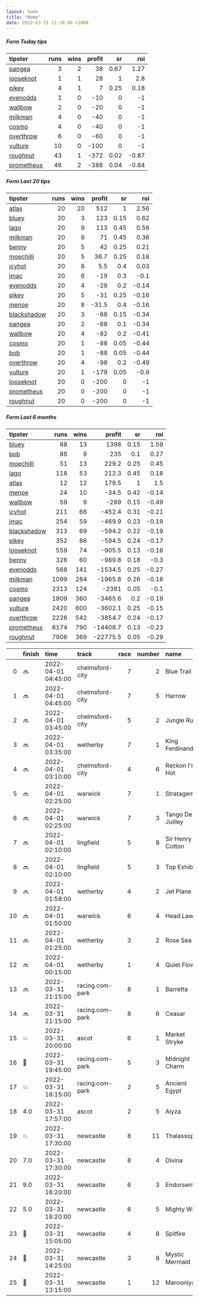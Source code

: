 ```yaml
---   
layout: home  
title: "Home"   
date: 2022-03-31 21:10:49 +1000  
---   
```



##### Form Today tips   

| tipster                                                       |   runs |   wins |   profit |   sr |   roi |
|:--------------------------------------------------------------|-------:|-------:|---------:|-----:|------:|
| [pangea](https://mrwayneo.github.io/tips/pangea.html)         |      3 |      2 |       38 | 0.67 |  1.27 |
| [looseknot](https://mrwayneo.github.io/tips/looseknot.html)   |      1 |      1 |       28 | 1    |  2.8  |
| [pikey](https://mrwayneo.github.io/tips/pikey.html)           |      4 |      1 |        7 | 0.25 |  0.18 |
| [evenodds](https://mrwayneo.github.io/tips/evenodds.html)     |      1 |      0 |      -10 | 0    | -1    |
| [wallbow](https://mrwayneo.github.io/tips/wallbow.html)       |      2 |      0 |      -20 | 0    | -1    |
| [milkman](https://mrwayneo.github.io/tips/milkman.html)       |      4 |      0 |      -40 | 0    | -1    |
| [cosmo](https://mrwayneo.github.io/tips/cosmo.html)           |      4 |      0 |      -40 | 0    | -1    |
| [overthrow](https://mrwayneo.github.io/tips/overthrow.html)   |      6 |      0 |      -60 | 0    | -1    |
| [vulture](https://mrwayneo.github.io/tips/vulture.html)       |     10 |      0 |     -100 | 0    | -1    |
| [roughnut](https://mrwayneo.github.io/tips/roughnut.html)     |     43 |      1 |     -372 | 0.02 | -0.87 |
| [prometheus](https://mrwayneo.github.io/tips/prometheus.html) |     46 |      2 |     -388 | 0.04 | -0.84 |

##### Form Last 20 tips   

| tipster                                                         |   runs |   wins |   profit |   sr |   roi |
|:----------------------------------------------------------------|-------:|-------:|---------:|-----:|------:|
| [atlas](https://mrwayneo.github.io/tips/atlas.html)             |     20 |     20 |    512   | 1    |  2.56 |
| [bluey](https://mrwayneo.github.io/tips/bluey.html)             |     20 |      3 |    123   | 0.15 |  0.62 |
| [lago](https://mrwayneo.github.io/tips/lago.html)               |     20 |      9 |    113   | 0.45 |  0.56 |
| [milkman](https://mrwayneo.github.io/tips/milkman.html)         |     20 |      9 |     71   | 0.45 |  0.36 |
| [benny](https://mrwayneo.github.io/tips/benny.html)             |     20 |      5 |     42   | 0.25 |  0.21 |
| [moechilli](https://mrwayneo.github.io/tips/moechilli.html)     |     20 |      5 |     36.7 | 0.25 |  0.18 |
| [icyhot](https://mrwayneo.github.io/tips/icyhot.html)           |     20 |      8 |      5.5 | 0.4  |  0.03 |
| [jmac](https://mrwayneo.github.io/tips/jmac.html)               |     20 |      6 |    -19   | 0.3  | -0.1  |
| [evenodds](https://mrwayneo.github.io/tips/evenodds.html)       |     20 |      4 |    -29   | 0.2  | -0.14 |
| [pikey](https://mrwayneo.github.io/tips/pikey.html)             |     20 |      5 |    -31   | 0.25 | -0.16 |
| [menoe](https://mrwayneo.github.io/tips/menoe.html)             |     20 |      8 |    -31.5 | 0.4  | -0.16 |
| [blackshadow](https://mrwayneo.github.io/tips/blackshadow.html) |     20 |      3 |    -68   | 0.15 | -0.34 |
| [pangea](https://mrwayneo.github.io/tips/pangea.html)           |     20 |      2 |    -68   | 0.1  | -0.34 |
| [wallbow](https://mrwayneo.github.io/tips/wallbow.html)         |     20 |      4 |    -82   | 0.2  | -0.41 |
| [cosmo](https://mrwayneo.github.io/tips/cosmo.html)             |     20 |      1 |    -88   | 0.05 | -0.44 |
| [bob](https://mrwayneo.github.io/tips/bob.html)                 |     20 |      1 |    -88   | 0.05 | -0.44 |
| [overthrow](https://mrwayneo.github.io/tips/overthrow.html)     |     20 |      4 |    -98   | 0.2  | -0.49 |
| [vulture](https://mrwayneo.github.io/tips/vulture.html)         |     20 |      1 |   -179   | 0.05 | -0.9  |
| [looseknot](https://mrwayneo.github.io/tips/looseknot.html)     |     20 |      0 |   -200   | 0    | -1    |
| [prometheus](https://mrwayneo.github.io/tips/prometheus.html)   |     20 |      0 |   -200   | 0    | -1    |
| [roughnut](https://mrwayneo.github.io/tips/roughnut.html)       |     20 |      0 |   -200   | 0    | -1    |

##### Form Last 6 months   

| tipster                                                         |   runs |   wins |   profit |   sr |   roi |
|:----------------------------------------------------------------|-------:|-------:|---------:|-----:|------:|
| [bluey](https://mrwayneo.github.io/tips/bluey.html)             |     88 |     13 |   1398   | 0.15 |  1.59 |
| [bob](https://mrwayneo.github.io/tips/bob.html)                 |     88 |      9 |    235   | 0.1  |  0.27 |
| [moechilli](https://mrwayneo.github.io/tips/moechilli.html)     |     51 |     13 |    229.2 | 0.25 |  0.45 |
| [lago](https://mrwayneo.github.io/tips/lago.html)               |    118 |     53 |    212.3 | 0.45 |  0.18 |
| [atlas](https://mrwayneo.github.io/tips/atlas.html)             |     12 |     12 |    179.5 | 1    |  1.5  |
| [menoe](https://mrwayneo.github.io/tips/menoe.html)             |     24 |     10 |    -34.5 | 0.42 | -0.14 |
| [wallbow](https://mrwayneo.github.io/tips/wallbow.html)         |     59 |      9 |   -289   | 0.15 | -0.49 |
| [icyhot](https://mrwayneo.github.io/tips/icyhot.html)           |    211 |     66 |   -452.4 | 0.31 | -0.21 |
| [jmac](https://mrwayneo.github.io/tips/jmac.html)               |    254 |     59 |   -469.9 | 0.23 | -0.19 |
| [blackshadow](https://mrwayneo.github.io/tips/blackshadow.html) |    313 |     69 |   -594.2 | 0.22 | -0.19 |
| [pikey](https://mrwayneo.github.io/tips/pikey.html)             |    352 |     86 |   -594.5 | 0.24 | -0.17 |
| [looseknot](https://mrwayneo.github.io/tips/looseknot.html)     |    559 |     74 |   -905.5 | 0.13 | -0.16 |
| [benny](https://mrwayneo.github.io/tips/benny.html)             |    326 |     60 |   -989.8 | 0.18 | -0.3  |
| [evenodds](https://mrwayneo.github.io/tips/evenodds.html)       |    568 |    141 |  -1534.5 | 0.25 | -0.27 |
| [milkman](https://mrwayneo.github.io/tips/milkman.html)         |   1099 |    284 |  -1965.8 | 0.26 | -0.18 |
| [cosmo](https://mrwayneo.github.io/tips/cosmo.html)             |   2313 |    124 |  -2381   | 0.05 | -0.1  |
| [pangea](https://mrwayneo.github.io/tips/pangea.html)           |   1809 |    360 |  -3465.6 | 0.2  | -0.19 |
| [vulture](https://mrwayneo.github.io/tips/vulture.html)         |   2420 |    600 |  -3602.1 | 0.25 | -0.15 |
| [overthrow](https://mrwayneo.github.io/tips/overthrow.html)     |   2226 |    542 |  -3854.7 | 0.24 | -0.17 |
| [prometheus](https://mrwayneo.github.io/tips/prometheus.html)   |   6174 |    790 | -14408.7 | 0.13 | -0.23 |
| [roughnut](https://mrwayneo.github.io/tips/roughnut.html)       |   7906 |    369 | -22775.5 | 0.05 | -0.29 |

|    | finish            | time                | track           |   race |   number | name             |   odds | tipster            |
|---:|:------------------|:--------------------|:----------------|-------:|---------:|:-----------------|-------:|:-------------------|
|  0 | :soon:            | 2022-04-01 04:45:00 | chelmsford-city |      7 |        2 | Blue Trail       |   2.5  | evenodds,overthrow |
|  1 | :soon:            | 2022-04-01 04:45:00 | chelmsford-city |      7 |        5 | Harrow           |   2.7  | vulture            |
|  2 | :soon:            | 2022-04-01 03:45:00 | chelmsford-city |      5 |        2 | Jungle Run       |   2    | vulture            |
|  3 | :soon:            | 2022-04-01 03:35:00 | wetherby        |      7 |        1 | King Ferdinand   |   3.4  | vulture            |
|  4 | :soon:            | 2022-04-01 03:10:00 | chelmsford-city |      4 |        6 | Reckon I'm Hot   |   7.5  | vulture            |
|  5 | :soon:            | 2022-04-01 02:25:00 | warwick         |      7 |        1 | Stratagem        |   1.8  | overthrow          |
|  6 | :soon:            | 2022-04-01 02:25:00 | warwick         |      7 |        3 | Tango De Juilley |   8    | overthrow          |
|  7 | :soon:            | 2022-04-01 02:10:00 | lingfield       |      5 |        8 | Sir Henry Cotton |   4.6  | vulture            |
|  8 | :soon:            | 2022-04-01 02:10:00 | lingfield       |      5 |        3 | Top Exhibit      |   6.5  | vulture            |
|  9 | :soon:            | 2022-04-01 01:58:00 | wetherby        |      4 |        2 | Jet Plane        |   4.8  | overthrow          |
| 10 | :soon:            | 2022-04-01 01:50:00 | warwick         |      6 |        4 | Head Law         |   3.3  | milkman            |
| 11 | :soon:            | 2022-04-01 01:25:00 | wetherby        |      3 |        2 | Rose Sea Has     |   2.5  | pangea             |
| 12 | :soon:            | 2022-04-01 00:15:00 | wetherby        |      1 |        4 | Quiet Flow       |   5.5  | overthrow          |
| 13 | :soon:            | 2022-03-31 21:15:00 | racing.com-park |      8 |        1 | Barretta         |   2.5  | milkman            |
| 14 | :soon:            | 2022-03-31 21:15:00 | racing.com-park |      8 |        6 | Ceasar           |   3.9  | vulture            |
| 15 | :boom:            | 2022-03-31 20:00:00 | ascot           |      6 |        1 | Market Stryke    |   2.3  | pangea             |
| 16 | :3rd_place_medal: | 2022-03-31 19:45:00 | racing.com-park |      5 |        3 | Midnight Charm   |   1.91 | milkman            |
| 17 | :boom:            | 2022-03-31 18:15:00 | racing.com-park |      2 |        5 | Ancient Egypt    |   3.75 | looseknot          |
| 18 | 4.0               | 2022-03-31 17:57:00 | ascot           |      2 |        5 | Aiyza            |   4.4  | milkman            |
| 19 | :boom:            | 2022-03-31 17:30:00 | newcastle       |      8 |       11 | Thalassophile    |   7.5  | pangea,pikey       |
| 20 | 7.0               | 2022-03-31 17:30:00 | newcastle       |      8 |        4 | Divina           |  18    | wallbow            |
| 21 | 9.0               | 2022-03-31 16:20:00 | newcastle       |      6 |        3 | Endorsement      |   2.4  | vulture,wallbow    |
| 22 | 5.0               | 2022-03-31 16:20:00 | newcastle       |      6 |        5 | Mighty Willie    |  18    | pikey              |
| 23 | :2nd_place_medal: | 2022-03-31 15:05:00 | newcastle       |      4 |        8 | Spitfire         |   2.75 | pikey              |
| 24 | :3rd_place_medal: | 2022-03-31 14:25:00 | newcastle       |      3 |        8 | Mystic Mermaid   |   2.3  | vulture            |
| 25 | :2nd_place_medal: | 2022-03-31 13:15:00 | newcastle       |      1 |       12 | Marooniyah       |   3.9  | pikey              |